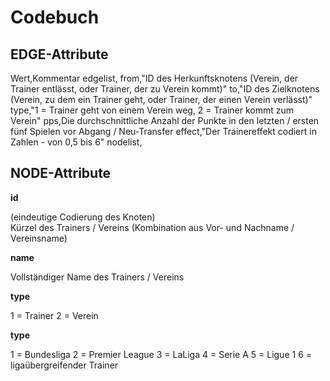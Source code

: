 # Codebuch

## EDGE-Attribute

Wert,Kommentar
edgelist,
from,"ID des Herkunftsknotens (Verein, der Trainer entlässt, oder Trainer, der zu Verein kommt)"
to,"ID des Zielknotens (Verein, zu dem ein Trainer geht, oder Trainer, der einen Verein verlässt)"
type,"1 = Trainer geht von einem Verein weg, 2 = Trainer kommt zum Verein"
pps,Die durchschnittliche Anzahl der Punkte in den letzten / ersten fünf Spielen vor Abgang / Neu-Transfer 
effect,"Der Trainereffekt codiert in Zahlen - von 0,5 bis 6"
nodelist,

## NODE-Attribute

**id** 

(eindeutige Codierung des Knoten)   
Kürzel des Trainers / Vereins (Kombination aus Vor- und Nachname / Vereinsname)

**name** 

Vollständiger Name des Trainers / Vereins

**type** 

1 = Trainer
2 = Verein

**type** 

1 = Bundesliga
2 = Premier League
3 = LaLiga
4 = Serie A
5 = Ligue 1
6 = ligaübergreifender Trainer
